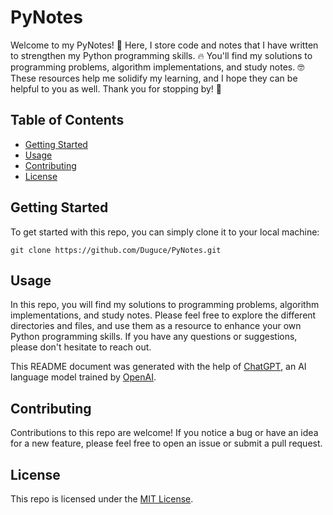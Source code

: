 # PyNotes

Welcome to my PyNotes! 🎉 Here, I store code and notes that I have written to strengthen my Python programming skills. 🔥 You'll find my solutions to programming problems, algorithm implementations, and study notes. 🤓 These resources help me solidify my learning, and I hope they can be helpful to you as well. Thank you for stopping by! 🙏

## Table of Contents

- [Getting Started](#getting-started)
- [Usage](#usage)
- [Contributing](#contributing)
- [License](#license)

## Getting Started

To get started with this repo, you can simply clone it to your local machine:

```shell
git clone https://github.com/Duguce/PyNotes.git
```

## Usage

In this repo, you will find my solutions to programming problems, algorithm implementations, and study notes. Please feel free to explore the different directories and files, and use them as a resource to enhance your own Python programming skills. If you have any questions or suggestions, please don't hesitate to reach out. 

This README document was generated with the help of [ChatGPT](https://openai.com/blog/chatgpt/), an AI language model trained by [OpenAI](https://openai.com/).

## Contributing

Contributions to this repo are welcome! If you notice a bug or have an idea for a new feature, please feel free to open an issue or submit a pull request. 

## License

This repo is licensed under the [MIT License](https://github.com/Duguce/PyNotes/blob/main/LICENSE).